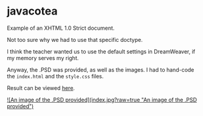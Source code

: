 # javacotea

Example of an XHTML 1.0 Strict document.

Not too sure why we had to use that specific doctype.

I think the teacher wanted us to use the default settings in DreamWeaver, if my
memory serves my right.

Anyway, the .PSD was provided, as well as the images.  I had to hand-code the
`index.html` and the `style.css` files.

Result can be viewed <a target="_blank" href="http://bengudro.insomnia247.nl/code/javaco/">here</a>.

<a target="_blank" href="http://bengudro.insomnia247.nl/code/javaco/">
![An image of the .PSD provided](index.jpg?raw=true "An image of the .PSD provided")
</a>
